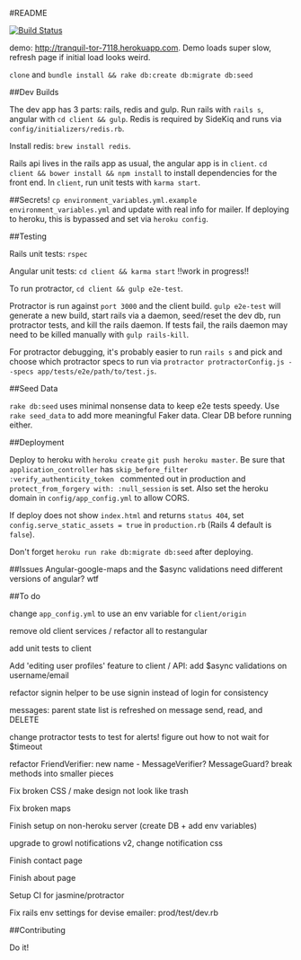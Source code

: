 #README

[![Build Status](https://travis-ci.org/evan-007/pair-program.svg?branch=master)](https://travis-ci.org/evan-007/pair-program)

demo: <a href='http://tranquil-tor-7118.herokuapp.com'>http://tranquil-tor-7118.herokuapp.com</a>. Demo
loads super slow, refresh page if initial load looks weird.

`clone` and `bundle install && rake db:create db:migrate db:seed`

##Dev Builds

The dev app has 3 parts: rails, redis and gulp. Run rails with `rails s`, angular with `cd client && gulp`.
Redis is required by SideKiq and runs via `config/initializers/redis.rb`.

Install redis: `brew install redis`.

Rails api lives in the rails app as usual, the angular app is in `client`.
`cd client && bower install && npm install` to install dependencies for the
front end. In `client`, run unit tests with `karma start`.

##Secrets!
`cp environment_variables.yml.example environment_variables.yml` and update
with real info for mailer. If deploying to heroku, this is bypassed and set via `heroku config`.

##Testing

Rails unit tests: `rspec`

Angular unit tests: `cd client && karma start` !!work in progress!!

To run protractor, `cd client && gulp e2e-test`.

Protractor is run against `port 3000` and the client build. `gulp e2e-test` will generate a new build,
start rails via a daemon, seed/reset the dev db, run protractor tests, and kill the rails daemon.
If tests fail, the rails daemon may need to be killed manually with `gulp rails-kill`.

For protractor debugging, it's probably easier to run `rails s` and pick and choose which protractor specs to run
via `protractor protractorConfig.js --specs app/tests/e2e/path/to/test.js`.


##Seed Data

`rake db:seed` uses minimal nonsense data to keep e2e tests speedy. Use `rake seed_data` to add
more meaningful Faker data. Clear DB before running either.

##Deployment

Deploy to heroku with `heroku create` `git push heroku master`. Be sure that
`application_controller` has  `skip_before_filter :verify_authenticity_token
` commented out in production and `protect_from_forgery with: :null_session` is
set. Also set the heroku domain in `config/app_config.yml` to allow CORS.

If deploy does not show `index.html` and returns `status 404`, set
`config.serve_static_assets = true` in `production.rb` (Rails 4 default is `false`).

Don't forget `heroku run rake db:migrate db:seed` after deploying.

##Issues
Angular-google-maps and the $async validations need different versions of angular?
wtf


##To do

change `app_config.yml` to use an env variable for `client/origin`

remove old client services / refactor all to restangular

add unit tests to client

Add 'editing user profiles' feature to client / API: add $async validations on username/email

refactor signin helper to be use signin instead of login for consistency

messages: parent state list is refreshed on message send, read, and DELETE

change protractor tests to test for alerts! figure out how to not wait for $timeout

refactor FriendVerifier: new name - MessageVerifier? MessageGuard? break methods into smaller pieces

Fix broken CSS / make design not look like trash

Fix broken maps

Finish setup on non-heroku server (create DB + add env variables)

upgrade to growl notifications v2, change notification css

Finish contact page

Finish about page

Setup CI for jasmine/protractor

Fix rails env settings for devise emailer: prod/test/dev.rb

##Contributing

Do it!
